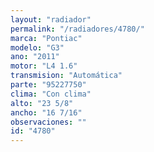 ```yaml
---
layout: "radiador"
permalink: "/radiadores/4780/"
marca: "Pontiac"
modelo: "G3"
ano: "2011"
motor: "L4 1.6"
transmision: "Automática"
parte: "95227750"
clima: "Con clima"
alto: "23 5/8"
ancho: "16 7/16"
observaciones: ""
id: "4780"
---
```


